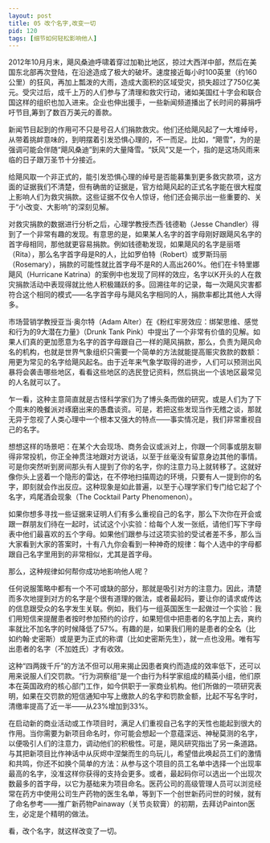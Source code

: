 ```yaml
---
layout: post
title: 05 改个名字,改变一切
pid: 120
tags: [细节如何轻松影响他人]
---
```

2012年10月月末，飓风桑迪呼啸着穿过加勒比地区，掠过大西洋中部，然后在美国东北部再次登陆，在沿途造成了极大的破坏。速度接近每小时100英里（约160公里）的狂风，再加上瓢泼的大雨，造成大面积的区域受灾，损失超过了750亿美元。受灾过后，成千上万的人们参与了清理和救灾行动，诸如美国红十字会和联合国这样的组织也加入进来。企业也伸出援手，一些新闻频道播出了长时间的募捐呼吁节目,筹到了数百万美元的善款。

新闻节目起到的作用可不只是号召人们捐款救灾。他们还给飓风起了一大堆绰号，从带着挑衅意味的，到明摆着引发恐惧心理的，不一而足。比如，“飓雪”，为的是强调可能会伴随“飓风桑迪”到来的大量降雪。“妖风”又是一个，指的是这场风雨来临的日子跟万圣节十分接近。

给飓风取一个非正式的，能引发恐惧心理的绰号是否能募集到更多救灾款项，这方面的证据我们不清楚，但有确凿的证据是，官方给飓风起的正式名字能在很大程度上影响人们为救灾捐款。这些证据不仅令人惊讶，他们还会揭示出一些重要的、关于“小改变、大影响”的深刻见解。

对救灾捐款的数据进行分析之后，心理学教授杰西·钱德勒（Jesse Chandler）得到了一个非常有趣的发现。有意思的是，如果某人名字的首字母刚好跟飓风名字的首字母相同，那他就更容易捐款。例如钱德勒发现，如果飓风的名字是丽塔（Rita），那么名字首字母是R的人，比如罗伯特（Robert）或罗斯玛丽（Rosemary），捐款的可能性就比首字母不是R的人高出260%。他们在卡特里娜飓风（Hurricane Katrina）的案例中也发现了同样的效应，名字以K开头的人在救灾捐款活动中表现得就比他人积极踊跃的多。回溯往年的记录，每一次飓风灾害都符合这个相同的模式——名字首字母与飓风名字相同的人，捐款率都比其他人大得多。

市场营销学教授亚当·奥尔特（Adam Alter）在《粉红牢房效应：绑架思维、感觉和行为的9大潜在力量》（Drunk Tank Pink）中提出了一个非常有价值的见解。如果人们真的更加愿意为名字的首字母跟自己一样的飓风捐款，那么，负责为飓风命名的机构，也就是世界气象组织只需要一个简单的方法就能提高赈灾救款的数额：用更为常见的名字给飓风起名。由于近年来气象学取得的进步，人们可以预测出风暴将会袭击哪些地区，看看这些地区的选民登记资料，然后挑出一个该地区最常见的人名就可以了。

乍一看，这种主意简直就是古怪科学家们为了博头条而做的研究，或是人们为了下个周末的晚餐派对琢磨出来的愚蠢谈资。可是，若把这些发现当作无稽之谈，那就无异于忽视了人类心理中一个根本又强大的特点——事实情况是，我们非常重视自己的名字。

想想这样的场景吧：在某个大会现场、商务会议或派对上，你跟一个同事或朋友聊得非常投机，你正全神贯注地跟对方说话，以至于丝毫没有留意身边其他的事情。可是你突然听到房间那头有人提到了你的名字，你的注意力马上就转移了。这就好像你头上竖着一个隐形的雷达，在不停地扫描周边的环境，只要有人一提到你的名字，即刻就会作出反应。这种现象是如此普遍，以至于心理学家们专门给它起了个名字，鸡尾酒会现象（The Cocktail Party Phenomenon）。

如果你想多寻找一些证据来证明人们有多么重视自己的名字，那么下次你在开会或跟一群朋友们待在一起时，试试这个小实验：给每个人发一张纸，请他们写下字母表中他们最喜欢的五个字母。如果他们跟参与过这项实验的受试者差不多，那么当大家看到大家的答案时，十有八九你会看到一种神奇的规律：每个人选中的字母都跟自己名字里用到的非常相似，尤其是首字母。

那么，这种规律如何帮你成功地影响他人呢？

任何说服策略中都有一个不可或缺的部分，那就是吸引对方的注意力。因此，清楚而多次地提到对方的名字是个很有道理的做法，或者最起码，要让你的请求或传达的信息跟受众的名字发生关联。例如，我们与一组英国医生一起做过一个实验：我们用短信来提醒患者按时参加预约的诊疗，如果短信中把患者的名字加上去，爽约率就比不加名字的时候降低了57%。有趣的是，如果我们用的是患者的全名（比如约翰·史密斯）或是更为正式的称谓（比如史密斯先生），就一点也没用。唯有写出患者的名字（不加姓氏）才有收效。

这种“四两拨千斤”的方法不但可以用来揭止因患者爽约而造成的效率低下，还可以用来说服人们交罚款。“行为洞察组”是一个由行为科学家组成的精英小组，他们原本在英国政府的核心部门工作，如今供职于一家商业机构。他们所做的一项研究表明，如果在交罚款的短信通知中写上缴款人的名字和罚款金额，比起不写名字时，清缴率提高了近一半——从23%增加到33%。

在启动新的商业活动或工作项目时，满足人们重视自己名字的天性也能起到很大的作用。当你需要为新项目命名时，你可能会想起一个意蕴深远、神秘莫测的名字，以便吸引人们的注意力，调动他们的积极性。可是，飓风研究指出了另一条道路。与其把新项目比作神话中从灰烬中涅槃而生的鸟玩儿，希望借此唤起员工们的激情和共鸣，你还不如换个简单的方法：从参与这个项目的员工名单中选择一个出现率最高的名字，没准这样你获得的支持会更多。或者，最起码你可以选出一个出现次数最多的首字母，以它为基础来为项目命名。医药公司的高级管理人员可以浏览经常在药方中使用公司生产药物的医生名单，等到下一个创世新药问世的时候，就有了命名参考——推广新药物Painaway（关节炎软膏）的初期，去拜访Painton医生，必定是个精明的做法。

看，改个名字，就这样改变了一切。
